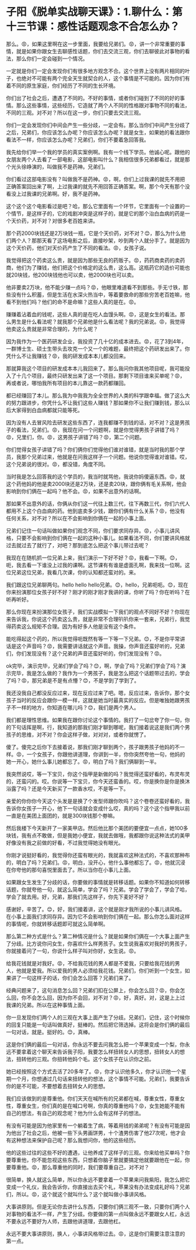 # 子阳《脱单实战聊天课》：1.聊什么：第十三节课：感性话题观念不合怎么办？

那么。😡，如果这里啊在这一步里面，我要给兄弟们。😡，讲一个非常重要的事情，就是如果你跟女生去聊感性话题，你们去交流三观，你们去聊彼此对事物的看法，那么你们一定会碰到一个情况。

一定就是你们一定会发现你们有很多地方观念不合。这个世界上没有两片相同的叶子，也绝对不可能有两个完全天生就契合的人，这个事情是不可能的。因为你们有着不同的原生家庭，你们经历了不同的生长环境。

你们出了社会之后，遭遇了不同的。不好的事情，或者你们碰到了不同的好的事情。那么这些事情，这些经历，它造就了两个人不同的性格跟对事物不同的看法，不同的三观。对不对？所以在这一步，你们只要去交流三观。

你们一定会发现你们中间会产生一些分歧，一定会有。那么当你们中间产生分歧了之后，兄弟们，你应该怎么办呢？你应该怎么办呢？就是女生，如果她的看法跟你看法不一样，你应该怎么办呢？兄弟们，你们不要着急回答我。

我先给你们举一个我的学员的真实案例啊。我有一个线下学员。他诚心呢。跟他的女朋友两个人去看了一部电影，这部电影叫什么？我相信很多兄弟都看过，就是那个光头徐峥演的，叫做我不是药神。兄弟们。

你们看过这部电影没有？叫做我不是药神。😡，啊，你们上过我课的就先不用把正确答案回出来了啊，上过我课的就先不用回答正确答案。啊，那个今天有那个没看没上过我课的兄弟啊。好，我不是药神。

这个这个这个电影看过是吧？哈，那么它里面有一个环节，它里面有一个设置的一个情节，是这样子的，它的戏剧冲突是这样子的，就是它的那个治白血病的药是一个天价药，对不对？对很多老百姓来讲。

那个药2000块钱还是2万块钱一瓶，它是个天价药，对不对？😊，那么为什么他们两个人？那那天看了这场电影之后，直接吵架，吵到两个人就分手了。就是因为这个天价药，他们对天价药产生了不同的看法。😡，女孩子说。

我觉得把这个药卖这么贵，就是因为那些无良的药贩子。😡，药药商卖药的卖药商，他们为了赚钱，他们把这个价格定的这么贵，这么高。这瓶药它的造价可能也就20块钱，他200块钱他也可以卖，他2000块也可以卖。

他非要卖2万块，他不能少赚一点吗？😡，他眼里难道看不到那些。手无寸铁，那些没有什么积蓄，但是生活在水深火热当中，等着要救命的那些穷苦老百姓嘛，他看不到他们吗？他们的命不是命嘛？这些人真的是在。😡。

赚赚着沾着血的钱呢，这些人真的是在吃人血馒头啊。😡，这是女生的看法。那么男生是什么看法呢？就我那个兄弟他是什么看法呢？我的兄弟说。😡，我觉得他卖这么贵就是非常合理的，为什么呢？

因为我作为一个医药研发企业，我投资了几十亿的成本进去。😡，花了3到4年，一群博士生、硕士生带头去攻克一个又一个的难题，最终把这个药研发出来了。你凭什么不让我赚钱？😡，我的研发成本本儿都没回来。

那就算我这个项目的研发成本本儿我回来了。那么我问你我其他项目呢，我可能投入了十几个项目，最终只研发出来了这一个项目。那剩下项目谁来买单呢？😡，再或者说，哪怕我所有项目的本儿靠这一款药都赚回。

都已经赚回了本儿。那么我为中我我为全全世界的人类的科学跟幸福。做了这么大的努力跟进步，你凭什么不让我们这些人赚钱？那如果你不让我们赚到钱，那么以后大家得到白血病都就只能等死。

因为没有人去冒风险去研发这些东西了，连我都赚不到钱的话，对不对？这是男孩子的看法，兄弟们。😡，我现在问一个问题啊，就是你觉得男孩子讲错了吗？😡，兄里们，你。😡，这男孩子讲错了吗？😡，第二个问题。

你们觉得女孩子讲错了吗？你们俩你们觉得他们谁对谁错，就是当时我的那个学员，我那个兄弟过来，他就是在问我这样子一个问题。他说你觉得谁对谁错。哎，这个兄弟说的很对。😡，都没错，角度不同。

当时我是怎么回答我的这个学员的，我当时就骂他，我说你妈傻逼东西。😡，就这个药他妈的他是卖2000块还是2万块，还是卖20块，跟你俩有毛关系啊，他会影响到你们俩在一起吗？他不会。😡，如果不出意外的话啊。

那如果不出意外的话，你俩从你们这一代往上数三代，往下再数三代，你们六代人都用不上这个白血病的药。他到底卖多少钱，跟你们俩有什么关系？😡，他没有任何关系，对不对？所以在不会影响到你俩在一起的小事上面。

兄弟们记住一句话叫做如果你们观念不同，你们要求同存异。😡，小事儿讲风格，只要不会影响到你们俩在一起的这种小事儿。如果看法不同，你们要讲风格就过去就过去了就行了，对吧？那到底怎么把这个事儿带过去呢？

我现在在随机抓一位兄弟上来，我们演示一下好不好？😡，我看一下啊。😊，呃，我去看一下谁没上过我的课啊。这节课有有谁是虚面孔啊，我来找一位啊。这位兄弟这位兄弟，我看几次课，你的认知都还蛮对的。来。

我们跟这位兄弟聊两句。hello hello hello兄弟。😊，hello，兄弟呃呃。😊，现在你来扮演那位女孩子好不好？刚才的刚才刚才我讲的课，你听了吗？你在听吗？在听再听好。

那么你现在来扮演那位女孩子，我们实战模拟一下我们的观点不同好不好？你现在来告诉我，你说这个药卖这么贵，就是非常不合理叭叭你来一套来，兄弟行，我觉得药卖这么规矩不合理。因为有好多人他是没有这个条件。

能吃得起这个药的，所以我觉得呃既然有等一下等一下兄弟。😊，不是你平常讲话是这个声音吗？😡，我需要讲话就这个声音。我操，你声音还蛮好听的，兄弟们，你们发现没有？这个兄弟的声音还蛮好听的，你们发现没有？😡。

ok完毕，演示完毕，兄弟们学会了吗？😊，啊，学会了吗？兄弟们学会了吗？演示完毕，我是怎么做的？我作为一个男孩子，我是怎么把这个话题带过去的，学会了吗？😡，那兄弟是不是有点懵？😊，不是学到了学到了。

我还没我自己都没反应过来，现在反应过来了吧。嗯，反应过来，告诉你，那个女孩子当时的反应会跟你一模一样，这就是她当时最真实的反应。但是唯独她跟男孩子不一样的地方，你知道在哪儿吗？😊，我们是两个男人。

我们都是理性思维。如果我在跟你讨论这个事情的。我打了一句岔夸了你一句，你的下句话挥是啊，行，我知道的那我们刚才聊到哪呢，我们接着说这是我们两个男孩子的思维，对不对？你会这样子做，对对对，或者你就愣了。

傻了。傻完之后你下去接着说，那我们刚才聊到两个，孩子跟男孩子他妈的不一样。😡，一个女孩子，你跟他讲道理，你讲到一半，你你突然夸他一句，他妈的她一开心，她什么事儿她都忘了。😡，明白了吗？我们俩聊到一半。

我突然说哎，等一下宝贝，你这个指甲是新做的吗？我觉得还蛮好看的，布灵布灵的，还蛮闪的。哎。你说等一下宝贝，你今天还蛮香的。哎，你是换你是你是换沐浴露了吗？还是今天新买了一款香水哎，不是等一下。

亲爱的你你你今天这个头发是是换了个发型师跟你吹吗？这个卷卷还蛮好看的，我告诉你女孩子一开心，他下一句话就会变成什么哎，真的吗？这个这个指甲我以前一直是在美团上面团的，就是300块钱那个劵嘛。

然后我楼下今天新开了一家美甲店。然后他比那个美团的要便宜一点点，她100多块钱，我有点不敢做，但是我她小便宜，我就去做哦，我都跟你说这种法式的美甲好像没有我之前做的好看，不过我觉得她没有眼光。

你刚才说挺好看的，我觉得你还蛮有眼光的，我就喜欢这种法式的，不喜欢那种布的，明白了吗？兄弟们。😡，明白，没开心，他什么事他都忘了。😡，他就沉浸在你夸他的那句喜悦里面去了。所以当你在小事儿上面。

如果跟女生发生了分歧的话，你要做的事情就是转移话题。如果你不知道如何转移话题，你就夸他一句，就这么简单，学会了吗？兄弟。学会了学会了，学会了哈，学会了就去用。好，兄弟，那我们先这样子，你先下麦好不好？

感谢好，辛苦了。😊，好，我们接着讲，这个就是刚才我所说的小事儿讲风格。在小事上面我们求同存异。因为它不会影响到你们俩在一起。那么你怎么面对这样的事情呢，你就转移话题即可就这么简单啊。

那么第二种方式是什么？第二种情况是什么？就是如果你们俩在一个大事上面产生了分歧。比方说你问女生，你喜欢什么样男孩子。女生说我喜欢对我好的男孩子，你就接着问了一句，你说什么样子叫对你好，女生说。😡。

给我花钱就是对我好。😡，不给我花钱的男人都是不爱我，只要给我花钱的男人，他就是爱我。所以爱我的男人必须给我花钱。兄弟们，你们听到一个女生，如果讲了一句这样子的话，你们会怎么回答？兄弟们来了。

经典问题来了，这句消息怎么回？兄弟们扣在公屏上，你会怎么回？😡，你会怎么回，你不会怎么回，因为你不会回，对不对？😡，好，真好。对，这是上上过我课的兄弟。所以在这种事情上面。

你一旦发现你们两个人的三观在大事上面产生了分歧。兄弟们，记住，这个时候你的回复只能是一句话叫做真好，挺棒的。然后把它筛选掉。这将会是你们俩的最后一句对话，就是。挺好的。😊，真棒。

这是你们俩的最后一句对话，你永远不要去问我怎么把一个苹果变成一个梨，你永远不要拿着这个聊天来告诉我子阳，我要怎么样扭转女人的思想，扭转女人的想法，扭转他的三观。你扭转他妈个毛。这个女孩子在认识你之前。

她已经按照这个方式去活了20多年了。😡，你才认识他多久，你才认识他一个星期一个月，你想通过几句话来扭转他的想法，这个事情不可能。兄弟们，我要告诉你的是不可能，不要想着去扭转女人的思想。

我们应该做到的是尊重他。你们天天在喊所有的兄弟都在喊，尊重女性，尊重女性，尊重女生，你们真的是在喊口号啊，你真的尊重他吗？😡，女生她能不能有自己的想法，有自己的观念呢？他为什么会有这样子的想法。

有没有可能是因为他家里有一个躺着生了病，等着用钱的弟弟呢？有没有可能是因为他出了社会之后，他被一些下头男画饼男，十个渣男伤害了他27次呢，他才会有这种想法来保护自己呢？那么我想问你，他的这些经历。

他的这些过往的这些不好的遭遇，让他养成了这样子的三观。你来给他买单吗？你要尊重他，你不能忽视这些东西，只想着你脑子里就要搞定他就要跟他在一起，你要尊重他。😡，那么尊重他的同时，我们要尊重自己，对不对？

很简单，换人就这么简单，所以你永远不要拿着一个苹果来问我紫阳，我怎么把它变成一个礼仪，我会告诉你，你直接出去买个礼，苹果没有办法变成礼好吗？兄弟们，所以。😡，这个就这个就叫什么？这个就叫做小事讲风格。

大事讲原则。但是无论你去讲什么东西，只要你们俩三观不一致，只要你们两个人对事物的看法不一样，产生了分歧。你要做的第一点叫做永远不要跟女人杠，永远不要永远不要好为人师，去跟他讲道理，去跟他杠。

永远不要大事讲原则，换人，小事讲风格带过去。😡，这是你们需要注意注意的第一点。